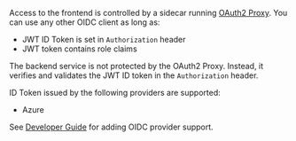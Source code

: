 Access to the frontend is controlled by a sidecar running [OAuth2 Proxy](https://oauth2-proxy.github.io/oauth2-proxy/). You can use any other OIDC client as long as:

- JWT ID Token is set in `Authorization` header
- JWT token contains role claims

The backend service is not protected by the OAuth2 Proxy. Instead, it verifies and validates the JWT ID token in the `Authorization` header. 

ID Token issued by the following providers are supported:

- Azure

See [Developer Guide](./develop.md) for adding OIDC provider support.